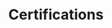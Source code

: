 ---
title: Certifications
certificationImages: 
  [
      {
          id: 1,
          icon: "../assets/MHRA-certified-organisation.svg",
      },
      {
          id: 2,
          icon: "../assets/WHO-GMP-certified.svg",
      },
      {
          id: 3,
          icon: "../assets/UL-Certified.svg",
      },
  ]
---
